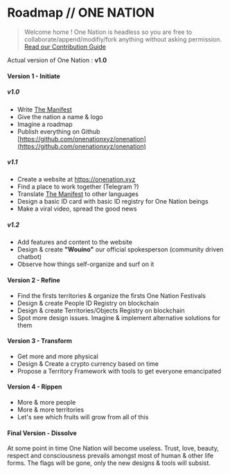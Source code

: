 Roadmap // ONE NATION
=====================

 > Welcome home ! One Nation is headless so you are free to collaborate/append/modifiy/fork anything without asking permission. [Read our Contribution Guide](./contribution_guide.md)

Actual version of One Nation : **v1.0**

#### Version 1 - Initiate

##### v1.0

- Write [The Manifest](./manifest)
- Give the nation a name & logo
- Imagine a roadmap
- Publish everything on Github [https://github.com/onenationxyz/onenation](https://github.com/onenationxyz/onenation)

##### v1.1

- Create a website at https://onenation.xyz
- Find a place to work together (Telegram ?)
- Translate [The Manifest](./manifest) to other languages
- Design a basic ID card with basic ID registry for One Nation beings
- Make a viral video, spread the good news

##### v1.2

- Add features and content to the website 
- Design & create **"Wouino"** our official spokesperson (community driven chatbot)
- Observe how things self-organize and surf on it

#### Version 2 - Refine

- Find the firsts territories & organize the firsts One Nation Festivals  
- Design & create People ID Registry on blockchain
- Design & create Territories/Objects Registry on blockchain
- Spot more design issues. Imagine & implement alternative solutions for them

#### Version 3 - Transform

- Get more and more physical
- Design & Create a crypto currency based on time
- Propose a Territory Framework with tools to get everyone emancipated

#### Version 4 - Rippen

- More & more people
- More & more territories
- Let's see which fruits will grow from all of this

#### Final Version - Dissolve

At some point in time One Nation will become useless. Trust, love, beauty, respect and consciousness prevails amongst most of human & other life forms. The flags will be gone, only the new designs & tools will subsist.